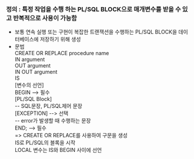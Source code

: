 ### 정의 : 특정 작업을 수행 하는 PL/SQL BLOCK으로 매개변수를 받을 수 있고 반복적으로 사용이 가능함   
 - 보통 연속 실행 또는 구현이 복잡한 트랜잭션을 수행하는 PL/SQL BLOCK을 데이터베이스에 저장하기 위해 생성
 - 문법   
 CREATE OR REPLACE procedure name    
    IN argument    
    OUT argument    
    IN OUT argument     
 IS    
     [변수의 선언]    
 BEGIN  --> 필수    
     [PL/SQL Block]   
     -- SQL문장, PL/SQL제어 문장   
     [EXCEPTION]  --> 선택   
     -- error가 발생할 때 수행하는 문장   
 END;  --> 필수   
 => CREATE OR REPLACE를 사용하여 구문을 생성   
    IS로 PL/SQL의 블록을 시작   
    LOCAL 변수는 IS와 BEGIN 사이에 선언   
